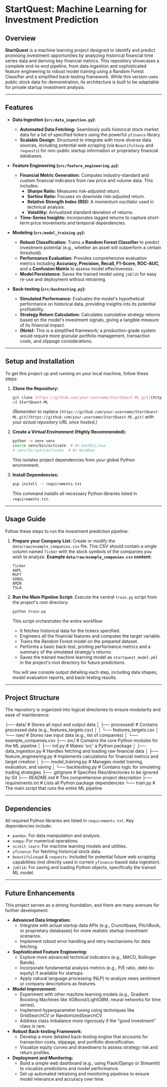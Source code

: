 # StartQuest: Machine Learning for Investment Prediction 

## Overview
**StartQuest** is a machine learning project designed to identify and predict promising investment opportunities by analyzing historical financial time series data and deriving key financial metrics. This repository showcases a complete end-to-end pipeline, from data ingestion and sophisticated feature engineering to robust model training using a Random Forest Classifier and a simplified back-testing framework. While this version uses public stock data for demonstration, its architecture is built to be adaptable for private startup investment analysis.

---

## Features 
* **Data Ingestion (`src/data_ingestion.py`):**
    * **Automated Data Fetching:** Seamlessly pulls historical stock market data for a list of specified tickers using the powerful `yfinance` library.
    * **Scalable Design:** Structured to integrate with more diverse data sources, including potential web scraping (via `BeautifulSoup` and `requests`) for non-public startup information or proprietary financial databases.

* **Feature Engineering (`src/feature_engineering.py`):**
    * **Financial Metric Generation:** Computes industry-standard and custom financial indicators from raw price and volume data. This includes:
        * **Sharpe Ratio:** Measures risk-adjusted return.
        * **Sortino Ratio:** Focuses on downside risk-adjusted return.
        * **Relative Strength Index (RSI):** A momentum oscillator used in technical analysis.
        * **Volatility:** Annualized standard deviation of returns.
    * **Time-Series Insights:** Incorporates lagged returns to capture short-term price movements and temporal dependencies.

* **Modeling (`src/model_training.py`):**
    * **Robust Classification:** Trains a **Random Forest Classifier** to predict investment potential (e.g., whether an asset will outperform a certain threshold).
    * **Performance Evaluation:** Provides comprehensive evaluation metrics including **Accuracy, Precision, Recall, F1-Score, ROC-AUC**, and a **Confusion Matrix** to assess model effectiveness.
    * **Model Persistence:** Saves the trained model using `joblib` for easy re-use and deployment without retraining.

* **Back-testing (`src/backtesting.py`):**
    * **Simulated Performance:** Evaluates the model's hypothetical performance on historical data, providing insights into its potential profitability.
    * **Strategy Return Calculation:** Calculates cumulative strategy returns based on the model's investment signals, giving a tangible measure of its financial impact.
    * **(Note):** This is a simplified framework; a production-grade system would require more granular portfolio management, transaction costs, and slippage considerations.

---

## Setup and Installation 
To get this project up and running on your local machine, follow these steps:

1.  **Clone the Repository:**
    ```bash
    git clone [https://github.com/your-username/StartQuest-ML.git](https://github.com/your-username/StartQuest-ML.git)
    cd StartQuest-ML
    ```
    *(Remember to replace `[https://github.com/your-username/StartQuest-ML.git](https://github.com/your-username/StartQuest-ML.git)` with your actual repository URL once hosted.)*

2.  **Create a Virtual Environment (Highly Recommended):**
    ```bash
    python -m venv venv
    source venv/bin/activate  # On macOS/Linux
    # venv\Scripts\activate  # On Windows
    ```
    This isolates project dependencies from your global Python environment.

3.  **Install Dependencies:**
    ```bash
    pip install -r requirements.txt
    ```
    This command installs all necessary Python libraries listed in `requirements.txt`.

---

## Usage Guide 
Follow these steps to run the investment prediction pipeline:

1.  **Prepare your Company List:**
    Create or modify the `data/raw/example_companies.csv` file. This CSV should contain a single column named `Ticker` with the stock symbols of the companies you wish to analyze.
    **Example `data/raw/example_companies.csv` content:**
    ```csv
    Ticker
    AAPL
    MSFT
    GOOGL
    AMZN
    TSLA
    ```

2.  **Run the Main Pipeline Script:**
    Execute the central `train.py` script from the project's root directory:
    ```bash
    python train.py
    ```
    This script orchestrates the entire workflow:
    * It fetches historical data for the tickers specified.
    * Engineers all the financial features and computes the target variable.
    * Trains the Random Forest model on the prepared dataset.
    * Performs a basic back-test, printing performance metrics and a summary of the simulated strategy's returns.
    * Saves the trained machine learning model as `startquest_model.pkl` in the project's root directory for future predictions.

    You will see console output detailing each step, including data shapes, model evaluation reports, and back-testing results.

---

## Project Structure 
The repository is organized into logical directories to ensure modularity and ease of maintenance:

├── data/                       # Stores all input and output data
│   ├── processed/              # Contains processed data (e.g., features_targets.csv)
│   │   └── features_targets.csv
│   └── raw/                    # Stores raw input data (e.g., list of companies)
│       └── example_companies.csv
├── src/                        # Contains the core Python modules for the ML pipeline
│   ├── init.py             # Makes 'src' a Python package
│   ├── data_ingestion.py       # Handles fetching and loading raw financial data
│   ├── feature_engineering.py  # Implements calculations for financial metrics and target creation
│   ├── model_training.py       # Manages model training, evaluation, and saving
│   └── backtesting.py          # Contains logic for simulating trading strategies
├── .gitignore                  # Specifies files/directories to be ignored by Git
├── README.md                   # This comprehensive project description
├── requirements.txt            # Lists all Python package dependencies
└── train.py                    # The main script that runs the entire ML pipeline



---

## Dependencies 
All required Python libraries are listed in `requirements.txt`. Key dependencies include:
* `pandas`: For data manipulation and analysis.
* `numpy`: For numerical operations.
* `scikit-learn`: For machine learning models and utilities.
* `yfinance`: For fetching historical stock data.
* `beautifulsoup4` & `requests`: Included for potential future web scraping capabilities (not directly used in current `yfinance`-based data ingestion).
* `joblib`: For saving and loading Python objects, specifically the trained ML model.

---

## Future Enhancements 
This project serves as a strong foundation, and there are many avenues for further development:

* **Advanced Data Integration:**
    * Integrate with actual startup data APIs (e.g., Crunchbase, PitchBook, or proprietary databases) for more realistic startup investment scenarios.
    * Implement robust error handling and retry mechanisms for data fetching.
* **Sophisticated Feature Engineering:**
    * Explore more advanced technical indicators (e.g., MACD, Bollinger Bands).
    * Incorporate fundamental analysis metrics (e.g., P/E ratio, debt-to-equity) if available for startups.
    * Apply natural language processing (NLP) to analyze news sentiment or company descriptions as features.
* **Model Improvement:**
    * Experiment with other machine learning models (e.g., Gradient Boosting Machines like XGBoost/LightGBM, neural networks for time series).
    * Implement hyperparameter tuning using techniques like GridSearchCV or RandomizedSearchCV.
    * Address class imbalance more rigorously if the "good investment" class is rare.
* **Robust Back-testing Framework:**
    * Develop a more detailed back-testing engine that accounts for transaction costs, slippage, and portfolio diversification.
    * Visualize equity curves and drawdowns to assess strategy risk and return profiles.
* **Deployment and Monitoring:**
    * Build a simple web dashboard (e.g., using Flask/Django or Streamlit) to visualize predictions and model performance.
    * Set up automated retraining and monitoring pipelines to ensure model relevance and accuracy over time.
